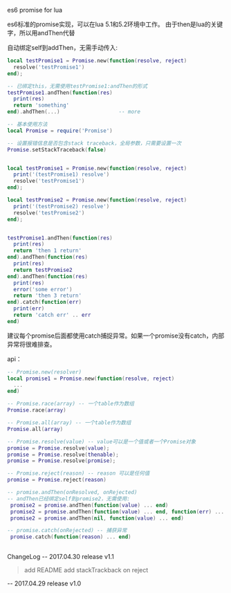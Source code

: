 es6 promise for lua

es6标准的promise实现，可以在lua 5.1和5.2环境中工作。
由于then是lua的关键字，所以用andThen代替

自动绑定self到addThen，无需手动传入:
```lua
local testPromise1 = Promise.new(function(resolve, reject)
  resolve('testPromise1')
end);

-- 已绑定this，无需使用testPromise1:andThen的形式
testPromise1.andThen(function(res)
  print(res)
  return 'something'
end).ahdThen(...)                   -- more

```

```lua
-- 基本使用方法
local Promise = require('Promise')

-- 设置报错信息是否包含stack traceback，全局参数，只需要设置一次
Promise.setStackTraceback(false)


local testPromise1 = Promise.new(function(resolve, reject)
  print('(testPromise1) resolve')
  resolve('testPromise1')
end);

local testPromise2 = Promise.new(function(resolve, reject)
  print('(testPromise2) resolve')
  resolve('testPromise2')
end);


testPromise1.andThen(function(res)
  print(res)
  return 'then 1 return'
end).andThen(function(res)
  print(res)
  return testPromise2
end).andThen(function(res)
  print(res)
  error('some error')
  return 'then 3 return'
end).catch(function(err)
  print(err)
  return 'catch err' .. err
end)

```

建议每个promise后面都使用catch捕捉异常。如果一个promise没有catch，内部异常将很难排查。

api：

```lua
-- Promise.new(resolver)
local promise1 = Promise.new(function(resolve, reject)
  ... 
end)

-- Promise.race(array) -- 一个table作为数组
Promise.race(array)

-- Promise.all(array) -- 一个table作为数组
Promise.all(array)

-- Promise.resolve(value) -- value可以是一个值或者一个Promise对象
promise = Promise.resolve(value);
promise = Promise.resolve(thenable);
promise = Promise.resolve(promise);

-- Promise.reject(reason) -- reason 可以是任何值
promise = Promise.reject(reason)

-- promise.andThen(onResolved, onRejected)
-- andThen已经绑定self到promise2，无需使用:
 promise2 = promise.andThen(function(value) ... end)
 promise2 = promise.andThen(function(value) ... end, function(err) ... end)
 promise2 = promise.andThen(nil, function(value) ... end)

-- promise.catch(onRejected) -- 捕获异常
 promise.catch(function(reason) ... end)
 
```

ChangeLog
-- 2017.04.30 release v1.1 
>  add README
>  add stackTrackback on reject

-- 2017.04.29 release v1.0
